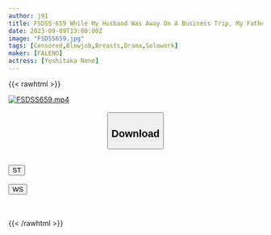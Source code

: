 ```yaml
---
author: j91
title: FSDSS-659 While My Husband Was Away On A Business Trip, My Father-In-Law Licked Every Corner Of My Body With Lots Of Saliva From Morning Till Night… I Continued To Be Squid With His Tongue Licking Technique. Nene Yoshitaka
date: 2023-09-09T13:00:00Z
image: "FSDSS659.jpg"
tags: [Censored,Blowjob,Breasts,Drama,Solowork]
maker: [FALENO]
actress: [Yoshitaka Nene]
---
```



{{< rawhtml >}}

<div class="video" data-videoid="GQb9vwmQYXC1D3R">
    <a href="javascript:;">
        <img src="https://my.j91.asia/posts/FSDSS659/FSDSS659.jpg" width="WIDTH" height="HEIGHT" alt="FSDSS659.mp4" loading="lazy">
    </a>
</div>

<script type="text/javascript" src="https://j91.asia/asset/on-demand-st.js"></script>

<br>
  <link rel="stylesheet" href="https://j91.asia/asset/bs5.css">
  
  <center>
  <button class="btn btn-primary" type="button" data-bs-toggle="collapse" data-bs-target=".multi-collapse" aria-expanded="false" aria-controls="multiCollapseExample1 multiCollapseExample2"><h2>Download</h2></button></center>
</p>
<div class="row">
  <div class="col">
    <div class="collapse multi-collapse" id="multiCollapseExample1">
      <div class="card card-body">
	      	      <br>
<div class="buttons">  
<a href="https://streamtape.to/v/GQb9vwmQYXC1D3R"><button class="btn-hover color-3"><i class="fa fa-download"></i> ST</button></a></div>
    </div>
  </div>
</div>
  <div class="col">
    <div class="collapse multi-collapse" id="multiCollapseExample2">
      <div class="card card-body">
	      <br>
<div class="buttons">
    <a href="https://wolfstream.tv/ysiearpzkqdi"><button class="btn-hover color-9"><i class="fa fa-download"></i> WS</button></a></div>
<br><br>
      </div>
    </div>
  </div>
</div>

{{< /rawhtml >}}